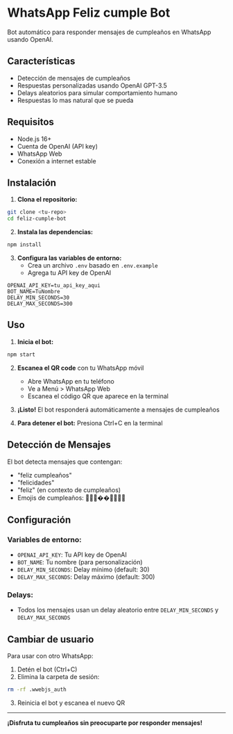 # WhatsApp Feliz cumple Bot

Bot automático para responder mensajes de cumpleaños en WhatsApp usando OpenAI.

## Características

- Detección de mensajes de cumpleaños
- Respuestas personalizadas usando OpenAI GPT-3.5
- Delays aleatorios para simular comportamiento humano
- Respuestas lo mas natural que se pueda

## Requisitos

- Node.js 16+
- Cuenta de OpenAI (API key)
- WhatsApp Web
- Conexión a internet estable

## Instalación

1. **Clona el repositorio:**
```bash
git clone <tu-repo>
cd feliz-cumple-bot
```

2. **Instala las dependencias:**
```bash
npm install
```

3. **Configura las variables de entorno:**
   - Crea un archivo `.env` basado en `.env.example`
   - Agrega tu API key de OpenAI

```env
OPENAI_API_KEY=tu_api_key_aqui
BOT_NAME=TuNombre
DELAY_MIN_SECONDS=30
DELAY_MAX_SECONDS=300
```

## Uso

1. **Inicia el bot:**
```bash
npm start
```

2. **Escanea el QR code** con tu WhatsApp móvil
   - Abre WhatsApp en tu teléfono
   - Ve a Menú > WhatsApp Web
   - Escanea el código QR que aparece en la terminal

3. **¡Listo!** El bot responderá automáticamente a mensajes de cumpleaños

4. **Para detener el bot:** Presiona Ctrl+C en la terminal

## Detección de Mensajes

El bot detecta mensajes que contengan:
- "feliz cumpleaños"
- "felicidades"
- "feliz" (en contexto de cumpleaños)
- Emojis de cumpleaños: 🎂🎉🎊��🎁🥳🎆🎇

## Configuración

### Variables de entorno:
- `OPENAI_API_KEY`: Tu API key de OpenAI
- `BOT_NAME`: Tu nombre (para personalización)
- `DELAY_MIN_SECONDS`: Delay mínimo (default: 30)
- `DELAY_MAX_SECONDS`: Delay máximo (default: 300)

### Delays:
- Todos los mensajes usan un delay aleatorio entre `DELAY_MIN_SECONDS` y `DELAY_MAX_SECONDS`

## Cambiar de usuario

Para usar con otro WhatsApp:

1. Detén el bot (Ctrl+C)
2. Elimina la carpeta de sesión:
```bash
rm -rf .wwebjs_auth
```
3. Reinicia el bot y escanea el nuevo QR

---

**¡Disfruta tu cumpleaños sin preocuparte por responder mensajes!**
